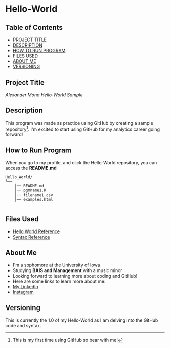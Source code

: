 # Hello-World

## Table of Contents 

- [PROJECT TITLE](#Project-Title)
- [DESCRIPTION](#Description)
- [HOW TO RUN PROGRAM](#How-to-run-program)
- [FILES USED](#files-used)
- [ABOUT ME](#about-me)
- [VERSIONING](#versioning)

## Project Title

*Alexander Mona Hello-World Sample* 




## Description

This program was made as practice using GitHub by creating a sample repository[^1]. I'm excited to start using GitHub for my analytics career going forward!

[^1]: This is my first time using GitHub so bear with me!


## How to Run Program

When you go to my profile, and click the Hello-World repository, you can access the **README.md**
```text
Hello_World/
└── 
    │── README.md
    │── pgmname1.R
    │── filename1.csv
    │── examples.html
   
```

## Files Used 

- [Hello World Reference](https://github.com/kristinearens/Hello_World)
- [Syntax Reference](https://help.github.com/en/github/writing-on-github/basic-writing-and-formatting-syntax)
  
## About Me

- I'm a sophomore at the University of Iowa 
- Studying **BAIS and Management** with a music minor
- Looking forward to learning more about coding and GitHub!
- Here are some links to learn more about me:
- [My LinkedIn](https://www.linkedin.com/in/alexander-mona/)
- [Instagram](https://www.instagram.com/itsalexmona/)

## Versioning

This is currently the 1.0 of my Hello-World as I am delving into the GitHub code and syntax.
